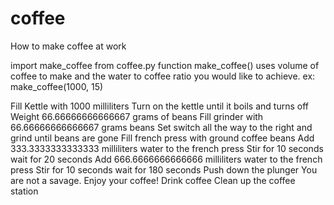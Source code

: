 # coffee
How to make coffee at work

import make_coffee from coffee.py
function make_coffee() uses volume of coffee to make and the water to coffee ratio you would like to achieve.
ex: make_coffee(1000, 15)

Fill Kettle with 1000 milliliters
Turn on the kettle until it boils and turns off
Weight 66.66666666666667 grams of beans
Fill grinder with 66.66666666666667 grams beans
Set switch all the way to the right and grind until beans are gone
Fill french press with ground coffee beans
Add 333.3333333333333 milliliters water to the french press
Stir for 10 seconds
wait for 20 seconds
Add 666.6666666666666 milliliters water to the french press
Stir for 10 seconds
wait for 180 seconds
Push down the plunger
You are not a savage. Enjoy your coffee!
Drink coffee
Clean up the coffee station
